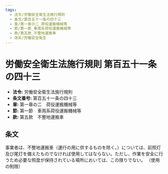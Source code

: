 ```yaml
---
tags:
  - 法令/労働安全衛生法施行規則
  - 条文/第百五十一条の四十三
  - 章/第一章の二_荷役運搬機械等
  - 節/第一節_車両系荷役運搬機械等
  - 款/第五款_不整地運搬車
  - 体系/労働安全衛生
---
```

# 労働安全衛生法施行規則 第百五十一条の四十三

- **法令:** 労働安全衛生法施行規則
- **条文番号:** 第百五十一条の四十三
- **章:** 第一章の二　荷役運搬機械等
- **節:** 第一節　車両系荷役運搬機械等
- **款:** 第五款　不整地運搬車

## 条文
事業者は、不整地運搬車（運行の用に供するものを除く。）については、前照灯及び尾灯を備えたものでなければ使用してはならない。ただし、作業を安全に行うため必要な照度が保持されている場所においては、この限りでない。
（使用の制限）

